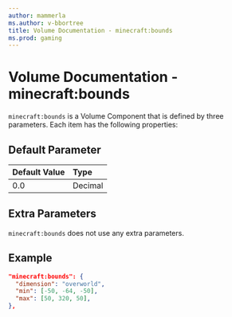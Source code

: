 ```yaml
---
author: mammerla
ms.author: v-bbortree
title: Volume Documentation - minecraft:bounds
ms.prod: gaming
---
```


# Volume Documentation - minecraft:bounds

`minecraft:bounds` is a Volume Component that is defined by three parameters. Each item has the following properties:

## Default Parameter

|Default Value|Type |
|:----|:----|
|0.0| Decimal|

## Extra Parameters

`minecraft:bounds` does not use any extra parameters.

## Example

```json
"minecraft:bounds": {
  "dimension": "overworld",
  "min": [-50, -64, -50],
  "max": [50, 320, 50],
},
```
